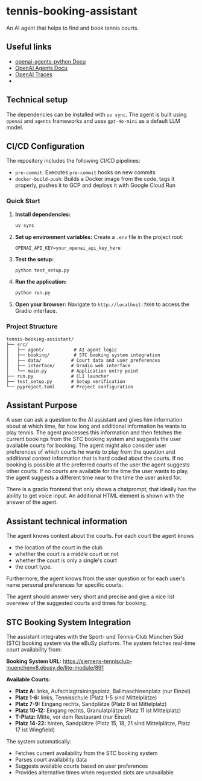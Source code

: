 # tennis-booking-assistant

An AI agent that helps to find and book tennis courts.

## Useful links
- [openai-agents-python Docu](https://openai.github.io/openai-agents-python/)
- [OpenAI Agents Docu](https://platform.openai.com/docs/guides/agents)
- [OpenAI Traces](https://platform.openai.com/logs?api=traces)
-

## Technical setup

The dependencies can be installed with `uv sync`.
The agent is built using `openai` and `agents` frameworks and uses `gpt-4o-mini` as a default LLM model.

## CI/CD Configuration

The repository includes the following CI/CD pipelines:
- `pre-commit`: Executes `pre-commit` hooks on new commits
- `docker-build-push`: Builds a Docker image from the code, tags it properly, pushes it to GCP and deploys it with Google Cloud Run

### Quick Start

1. **Install dependencies:**
   ```bash
   uv sync
   ```

2. **Set up environment variables:**
   Create a `.env` file in the project root:
   ```
   OPENAI_API_KEY=your_openai_api_key_here
   ```

3. **Test the setup:**
   ```bash
   python test_setup.py
   ```

4. **Run the application:**
   ```bash
   python run.py
   ```

5. **Open your browser:**
   Navigate to `http://localhost:7860` to access the Gradio interface.

### Project Structure

```
tennis-booking-assistant/
├── src/
│   ├── agent/           # AI agent logic
│   ├── booking/         # STC booking system integration
│   ├── data/           # Court data and user preferences
│   ├── interface/      # Gradio web interface
│   └── main.py         # Application entry point
├── run.py              # CLI launcher
├── test_setup.py       # Setup verification
└── pyproject.toml      # Project configuration
```

## Assistant Purpose

A user can ask a question to the AI assistant and gives him information about at which time, for how long and additional information
he wants to play tennis. The agent processes this information and then fetches the current bookings from the STC booking system and
suggests the user available courts for booking. The agent might also consider user preferences of which courts he wants to play from the
question and additional context information that is hard coded about the courts. If no booking is possible at the preferred courts of the user
the agent suggests other courts. If no courts are available for the time the user wants to play, the agent suggests a different time near
to the time the user asked for.

There is a gradio frontend that only shows a chatprompt, that ideally has the ability to get voice input. An additional HTML element is shown with the
answer of the agent.

## Assistant technical information

The agent knows context about the courts. For each court the agent knows
- the location of the court in the club
- whether the court is a middle court or not
- whether the court is only a single's court
- the court type.

Furthermore, the agent knows from the user question or for each user's name personal preferences for specific courts.

The agent should answer very short and precise and give a nice list overview of the suggested courts and times for booking.

## STC Booking System Integration

The assistant integrates with the Sport- und Tennis-Club München Süd (STC) booking system via the eBuSy platform. The system fetches real-time court availability from:

**Booking System URL:** https://siemens-tennisclub-muenchenv8.ebusy.de/lite-module/891

**Available Courts:**
- **Platz A:** links, Aufschlagtrainingsplatz, Ballmaschinenplatz (nur Einzel)
- **Platz 1-6:** links, Tennisschule (Platz 1-5 sind Mittelplätze)
- **Platz 7-9:** Eingang rechts, Sandplätze (Platz 8 ist Mittelplatz)
- **Platz 10-12:** Eingang rechts, Granulatplätze (Platz 11 ist Mittelplatz)
- **T-Platz:** Mitte, vor dem Restaurant (nur Einzel)
- **Platz 14-22:** hinten, Sandplätze (Platz 15, 18, 21 sind Mittelplätze, Platz 17 ist Wingfield)

The system automatically:
- Fetches current availability from the STC booking system
- Parses court availability data
- Suggests available courts based on user preferences
- Provides alternative times when requested slots are unavailable
